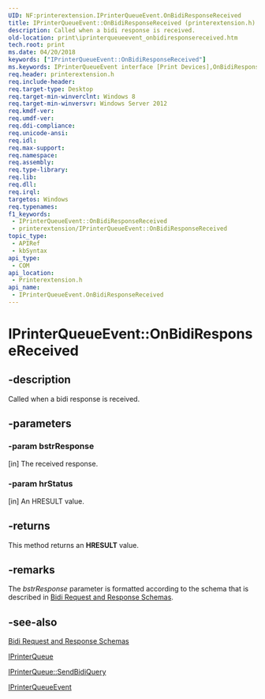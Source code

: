 ```yaml
---
UID: NF:printerextension.IPrinterQueueEvent.OnBidiResponseReceived
title: IPrinterQueueEvent::OnBidiResponseReceived (printerextension.h)
description: Called when a bidi response is received.
old-location: print\iprinterqueueevent_onbidiresponsereceived.htm
tech.root: print
ms.date: 04/20/2018
keywords: ["IPrinterQueueEvent::OnBidiResponseReceived"]
ms.keywords: IPrinterQueueEvent interface [Print Devices],OnBidiResponseReceived method, IPrinterQueueEvent.OnBidiResponseReceived, IPrinterQueueEvent::OnBidiResponseReceived, OnBidiResponseReceived, OnBidiResponseReceived method [Print Devices], OnBidiResponseReceived method [Print Devices],IPrinterQueueEvent interface, print.iprinterqueueevent_onbidiresponsereceived, printerextension/IPrinterQueueEvent::OnBidiResponseReceived
req.header: printerextension.h
req.include-header: 
req.target-type: Desktop
req.target-min-winverclnt: Windows 8
req.target-min-winversvr: Windows Server 2012
req.kmdf-ver: 
req.umdf-ver: 
req.ddi-compliance: 
req.unicode-ansi: 
req.idl: 
req.max-support: 
req.namespace: 
req.assembly: 
req.type-library: 
req.lib: 
req.dll: 
req.irql: 
targetos: Windows
req.typenames: 
f1_keywords:
 - IPrinterQueueEvent::OnBidiResponseReceived
 - printerextension/IPrinterQueueEvent::OnBidiResponseReceived
topic_type:
 - APIRef
 - kbSyntax
api_type:
 - COM
api_location:
 - Printerextension.h
api_name:
 - IPrinterQueueEvent.OnBidiResponseReceived
---
```


# IPrinterQueueEvent::OnBidiResponseReceived


## -description

Called when a bidi response  is received.

## -parameters

### -param bstrResponse 

[in]
The received response.

### -param hrStatus 

[in]
An HRESULT value.

## -returns

This method returns an <b>HRESULT</b> value.

## -remarks

The <i>bstrResponse</i> parameter is formatted according to the schema that is described in <a href="/previous-versions/dd183368(v=vs.85)">Bidi Request and Response Schemas</a>.

## -see-also

<a href="/previous-versions/dd183368(v=vs.85)">Bidi Request and Response Schemas</a>



<a href="/windows-hardware/drivers/ddi/printerextension/nn-printerextension-iprinterqueue">IPrinterQueue</a>



<a href="/windows-hardware/drivers/ddi/printerextension/nf-printerextension-iprinterqueue-sendbidiquery">IPrinterQueue::SendBidiQuery</a>



<a href="/windows-hardware/drivers/ddi/printerextension/nn-printerextension-iprinterqueueevent">IPrinterQueueEvent</a>
